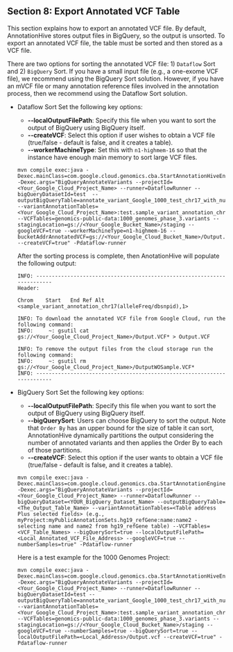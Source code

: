 ## Section 8: Export Annotated VCF Table
This section explains how to export an annotated VCF file. By default, AnnotationHive stores output files in BigQuery, so the output is unsorted. To export an annotated VCF file, the table must be sorted and then stored as a VCF file. 

There are two options for sorting the annotated VCF file: 1) `Dataflow` Sort and 2) `BigQuery` Sort. 
If you have a small input file (e.g., a one-exome VCF file), we recommend using the BigQuery Sort solution. However, if you have an mVCF file or many annotation reference files involved in the annotation process, then we recommend using the Dataflow Sort solution. 

* Dataflow Sort
   Set the following key options:
   * **--localOutputFilePath**: Specify this file when you want to sort the output of BigQuery using BigQuery itself.
   * **--createVCF**: Select this option if user wishes to obtain a VCF file (true/false - default is false, and it creates a table).
   * **--workerMachineType**: Set this with `n1-highmem-16` so that the instance have enough main memory to sort large VCF files.

   ```
   mvn compile exec:java -Dexec.mainClass=com.google.cloud.genomics.cba.StartAnnotationHiveEngine -Dexec.args="BigQueryAnnotateVariants --projectId=<Your_Google_Cloud_Project_Name> --runner=DataflowRunner --bigQueryDatasetId=test  --outputBigQueryTable=annotate_variant_Google_1000_test_chr17_with_num_samples_Export_WO_Sample --variantAnnotationTables=<Your_Google_Cloud_Project_Name>:test.sample_variant_annotation_chr17:alleleFreq:dbsnpid  --VCFTables=genomics-public-data:1000_genomes_phase_3.variants --stagingLocation=gs://<Your_Google_Bucket_Name>/staging --googleVCF=true --workerMachineType=n1-highmem-16 --bucketAddrAnnotatedVCF=gs://<Your_Google_Cloud_Bucket_Name>/Output.VCF --createVCF=true" -Pdataflow-runner
   ```
   After the sorting process is complete, then AnotationHive will populate the following output:
   ```
   INFO: ------------------------------------------------------------------------
   Header: 
   
   Chrom	Start	End	Ref	Alt	<sample_variant_annotation_chr17(alleleFreq/dbsnpid),1>
   
   INFO: To download the annotated VCF file from Google Cloud, run the following command:
   INFO: 	 ~: gsutil cat gs://<Your_Google_Cloud_Project_Name>/Output.VCF* > Output.VCF
   
   INFO: To remove the output files from the cloud storage run the following command:
   INFO: 	 ~: gsutil rm gs://<Your_Google_Cloud_Project_Name>/OutputWOSample.VCF* 
   INFO: ------------------------------------------------------------------------
   ```



* BigQuery Sort
   Set the following key options:
   * **--localOutputFilePath**: Specify this file when you want to sort the output of BigQuery using BigQuery itself.
   * **--bigQuerySort**: Users can choose BigQuery to sort the output. Note that `Order By` has an upper bound for the size of table it can sort, AnnotationHive dynamically partitions the output considering the number of annotated variants and then applies the Order By to each of those partitions.
   * **--createVCF**: Select this option if the user wants to obtain a VCF file (true/false - default is false, and it creates a table).

   ```
   mvn compile exec:java -Dexec.mainClass=com.google.cloud.genomics.cba.StartAnnotationEngine -Dexec.args="BigQueryAnnotateVariants --projectId=<Your_Google_Cloud_Project_Name> --runner=DataflowRunner --bigQueryDataset=<YOUR_BigQuery_Dataset_Name> --outputBigQueryTable=<The_Output_Table_Name> --variantAnnotationTables=<Table address Plus selected fields> (e.g., myProject:myPublicAnnotationSets.hg19_refGene:name:name2 - selecting name and name2 from hg19_refGene table) --VCFTables=<VCF_Table_Names> --bigQuerySort=true --localOutputFilePath=<Local_Annotated_VCF_File_Address> --googleVCF=true --numberSamples=true" -Pdataflow-runner
   ```
   Here is a test example for the 1000 Genomes Project: 
   ```
   mvn compile exec:java -Dexec.mainClass=com.google.cloud.genomics.cba.StartAnnotationHiveEngine -Dexec.args="BigQueryAnnotateVariants --projectId=<Your_Google_Cloud_Project_Name> --runner=DataflowRunner --bigQueryDatasetId=test --outputBigQueryTable=annotate_variant_Google_1000_test_chr17_with_num_samples_Export --variantAnnotationTables=<Your_Google_Cloud_Project_Name>:test.sample_variant_annotation_chr17:alleleFreq:dbsnpid  --VCFTables=genomics-public-data:1000_genomes_phase_3.variants --stagingLocation=gs://<Your_Google_Cloud_Bucket_Name>/staging --googleVCF=true --numberSamples=true --bigQuerySort=true --localOutputFilePath=<Local_Address>/Output.vcf --createVCF=true" -Pdataflow-runner
   ```

